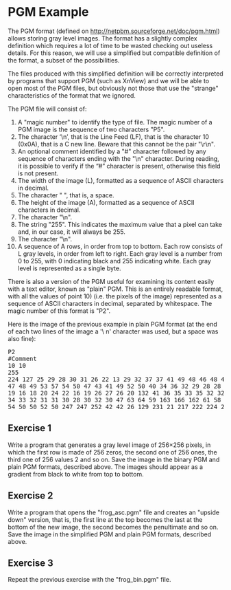 # PGM Example

The PGM format (defined on http://netpbm.sourceforge.net/doc/pgm.html) allows storing gray level
images. The format has a slightly complex definition which requires a lot of time to be wasted checking
out useless details. For this reason, we will use a simplified but compatible definition of the format, a
subset of the possibilities.

The files produced with this simplified definition will be correctly interpreted by programs that support
PGM (such as XnView) and we will be able to open most of the PGM files, but obviously not those that
use the "strange" characteristics of the format that we ignored.

The PGM file will consist of:

1) A "magic number" to identify the type of file. The magic number of a PGM image is the sequence
of two characters "P5".
2) The character ‘\n’, that is the Line Feed (LF), that is the character 10 (0x0A), that is a C new line.
Beware that this cannot be the pair "\r\n".
3) An optional comment identified by a "#" character followed by any sequence of characters ending
with the "\n" character. During reading, it is possible to verify if the “#” character is present,
otherwise this field is not present.
4) The width of the image (L), formatted as a sequence of ASCII characters in decimal.
5) The character " ", that is, a space.
6) The height of the image (A), formatted as a sequence of ASCII characters in decimal.
7) The character "\n".
8) The string "255". This indicates the maximum value that a pixel can take and, in our case, it will
always be 255.
9) The character "\n".
10) A sequence of A rows, in order from top to bottom. Each row consists of L gray levels, in order
from left to right. Each gray level is a number from 0 to 255, with 0 indicating black and 255
indicating white. Each gray level is represented as a single byte.

There is also a version of the PGM useful for examining its content easily with a text editor, known as
"plain" PGM. This is an entirely readable format, with all the values of point 10) (i.e. the pixels of the
image) represented as a sequence of ASCII characters in decimal, separated by whitespace. The magic
number of this format is "P2".

Here is the image of the previous example in plain PGM format (at the end of each two lines of the image
a '\ n' character was used, but a space was also fine):
<pre>
P2
#Comment
10 10
255
224 127 25 29 28 30 31 26 22 13 29 32 37 37 41 49 48 46 48 47
47 48 49 53 57 54 50 47 43 41 49 52 50 40 34 36 32 29 28 28
19 16 18 20 24 22 16 19 26 27 26 20 132 41 36 35 33 35 32 32
34 33 32 31 31 30 28 30 32 30 47 63 64 59 163 166 162 61 58 57
54 50 50 52 50 247 247 252 42 42 26 129 231 21 217 222 224 222 29 31
</pre>
## Exercise 1

Write a program that generates a gray level image of 256×256 pixels, in which the first row is made of
256 zeros, the second one of 256 ones, the third one of 256 values 2 and so on. Save the image in the
binary PGM and plain PGM formats, described above.  The
images should appear as a gradient from black to white from top to bottom.

## Exercise 2

Write a program that opens the "frog_asc.pgm" file and creates an "upside down" version, that is, the first
line at the top becomes the last at the bottom of the new image, the second becomes the penultimate and
so on. Save the image in the simplified PGM and plain PGM formats, described above. 

## Exercise 3

Repeat the previous exercise with the "frog_bin.pgm" file.
